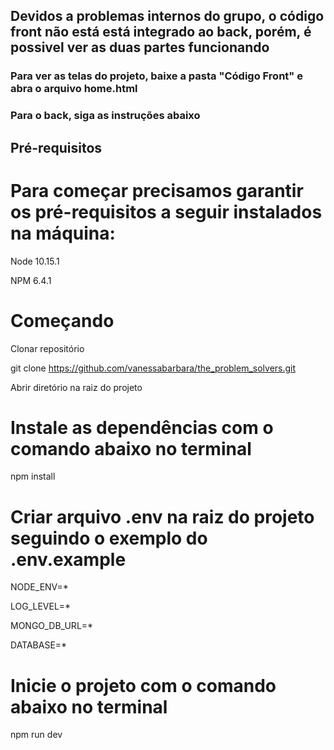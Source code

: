 ## Devidos a problemas internos do grupo, o código front não está está integrado ao back, porém, é possivel ver as duas partes funcionando 
### Para ver as telas do projeto, baixe a pasta "Código Front" e abra o arquivo home.html

### Para o back, siga as instruções abaixo

## Pré-requisitos
# Para começar precisamos garantir os pré-requisitos a seguir instalados na máquina:

Node 10.15.1

NPM 6.4.1

# Começando

Clonar repositório

git clone https://github.com/vanessabarbara/the_problem_solvers.git

Abrir diretório na raiz do projeto

# Instale as dependências com o comando abaixo no terminal
npm install

# Criar arquivo .env na raiz do projeto seguindo o exemplo do .env.example
NODE_ENV=*

LOG_LEVEL=*

MONGO_DB_URL=*

DATABASE=*

# Inicie o projeto com o comando abaixo no terminal
npm run dev
